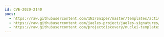 ```yaml
---
id: CVE-2020-2140
pocs:
  - https://raw.githubusercontent.com/1N3/Sn1per/master/templates/active/CVE-2020-2140_-_Jenkin_AuditTrailPlugin_XSS.sh
  - https://raw.githubusercontent.com/jaeles-project/jaeles-signatures/master/cves/jenkins-xss-cve-2020-2140.yaml
  - https://raw.githubusercontent.com/projectdiscovery/nuclei-templates/master/cves/2020/CVE-2020-2140.yaml
---
```

